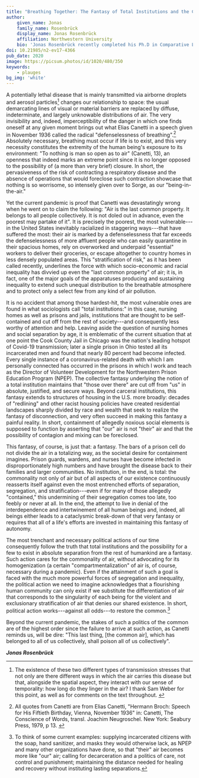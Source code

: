 ```yaml
---
title: "Breathing Together: The Fantasy of Total Institutions and the Commonality of Air"
author:
    given_name: Jonas
    family_name: Rosenbrück
    display_name: Jonas Rosenbrück
    affiliation: Northwestern University
    bio: 'Jonas Rosenbrück recently completed his Ph.D in Comparative Literary Studies and German at Northwestern with a dissertation titled “Senses of Smell: The Differentiation of Air in Hölderlin, Nietzsche, and Ponge.” Starting in Fall 2020, he will be a Postdoctoral Fellow at Northwestern. He also serves as Director of Volunteer Development for the Northwestern Prison Education Program.'
doi: 10.21985/n2-ev17-4366
pub_date: 2020
image: https://picsum.photos/id/1020/480/350
keywords:
    - plauges
bg_img: 'white'
---
```


A potentially lethal disease that is mainly transmitted via airborne droplets and aerosol particles[^1] changes our relationship to space: the usual demarcating lines of visual or material barriers are replaced by diffuse, indeterminate, and largely unknowable distributions of air. The very invisibility and, indeed, imperceptibility of the danger in which one finds oneself at any given moment brings out what Elias Canetti in a speech given in November 1936 called the radical "defenselessness of breathing".[^2] Absolutely necessary, breathing must occur if life is to exist, and this very necessity constitutes the extremity of the human being's exposure to its environment: "To nothing is man so open as to air" (Canetti, 13), an openness that indeed marks an extreme point since it is no longer opposed to the possibility of (a more than very brief) closure. In short, the pervasiveness of the risk of contracting a respiratory disease and the absence of operations that would foreclose such contraction showcase that nothing is so worrisome, so intensely given over to Sorge, as our "being-in-the-air." 

Yet the current pandemic is proof that Canetti was devastatingly wrong when he went on to claim the following: "Air is the last common property. It belongs to all people collectively. It is not doled out in advance, even the poorest may partake of it". It is precisely the poorest, the most vulnerable---in the United States inevitably racialized in staggering ways---that have suffered the most: their air is marked by a defenselessness that far exceeds the defenselessness of more affluent people who can easily quarantine in their spacious homes, rely on overworked and underpaid "essential" workers to deliver their groceries, or escape altogether to country homes in less densely populated areas. This "stratification of risk," as it has been called recently, underlines the force with which socio-economic and racial inequality has divvied up even the "last common property" of air; it is, in fact, one of the major goals of the apparatuses producing and sustaining inequality to extend such unequal distribution to the breathable atmosphere and to protect only a select few from any kind of air pollution. 

It is no accident that among those hardest-hit, the most vulnerable ones are found in what sociologists call "total institutions:" in this case, nursing homes as well as prisons and jails, institutions that are thought to be self-contained and cut off from the rest of society---and consequently less worthy of attention and help. Leaving aside the question of nursing homes and social separation by age, it is emblematic of the current situation that at one point the Cook County Jail in Chicago was the nation's leading hotspot of Covid-19 transmission; later a single prison in Ohio tested all its incarcerated men and found that nearly 80 percent had become infected. Every single instance of a coronavirus-related death with which I am personally connected has occurred in the prisons in which I work and teach as the Director of Volunteer Development for the Northwestern Prison Education Program (NPEP). The collective fantasy underlying the notion of a total institution maintains that "those over there" are cut off from "us" in absolute, justified, and secure ways. Beyond carceral institutions, this fantasy extends to structures of housing in the U.S. more broadly: decades of "redlining" and other racist housing policies have created residential landscapes sharply divided by race and wealth that seek to realize the fantasy of disconnection, and very often succeed in making this fantasy a painful reality. In short, containment of allegedly noxious social elements is supposed to function by asserting that "our" air is not "their" air and that the possibility of contagion and mixing can be foreclosed. 

This fantasy, of course, is just that: a fantasy. The bars of a prison cell do not divide the air in a totalizing way, as the societal desire for containment imagines. Prison guards, wardens, and nurses have become infected in disproportionately high numbers and have brought the disease back to their families and larger communities. No institution, in the end, is total: the commonality not only of air but of all aspects of our existence continuously reasserts itself against even the most entrenched efforts of separation, segregation, and stratification---even if for many of those allegedly "contained," this undermining of their segregation comes too late, too feebly or never at all. In the end, the attempt to live in denial of the interdependence and intertwinement of all human beings and, indeed, all beings either leads to a cataclysmic break-down of that very fantasy or requires that all of a life's efforts are invested in maintaining this fantasy of autonomy. 

The most trenchant and necessary political actions of our time consequently follow the truth that total institutions and the possibility for a few to exist in absolute separation from the rest of humankind are a fantasy. Such action cares for the commonality of air, without advocating for its homogenization (a certain "compartmentalization" of air is, of course, necessary during a pandemic). Even if the attainment of such a goal is faced with the much more powerful forces of segregation and inequality, the political action we need to imagine acknowledges that a flourishing human community can only exist if we substitute the differentiation of air that corresponds to the singularity of each being for the violent and exclusionary stratification of air that denies our shared existence. In short, political action works---against all odds---to restore the common.[^3]

Beyond the current pandemic, the stakes of such a politics of the common are of the highest order since the failure to arrive at such action, as Canetti reminds us, will be dire: "This last thing, \[the common air\], which has belonged to all of us collectively, shall poison all of us collectively". 

***Jonas Rosenbrück*** 

[^1]: The existence of these two different types of transmission stresses that not only are there different ways in which the air carries this disease but that, alongside the spatial aspect, they interact with our sense of temporality: how long do they linger in the air? I thank Sam Weber for this point, as well as for comments on the text throughout. 

[^2]: All quotes from Canetti are from Elias Canetti, "Hermann Broch: Speech for His Fiftieth Birthday, Vienna, November 1936" in: Canetti, The Conscience of Words, transl. Joachim Neugroschel. New York: Seabury Press, 1979, p 13. 

[^3]: To think of some current examples: supplying incarcerated citizens with the soap, hand sanitizer, and masks they would otherwise lack, as NPEP and many other organizations have done, so that "their" air becomes more like "our" air; calling for decarceration and a politics of care, not control and punishment; maintaining the distance needed for healing and recovery without instituting lasting separations.